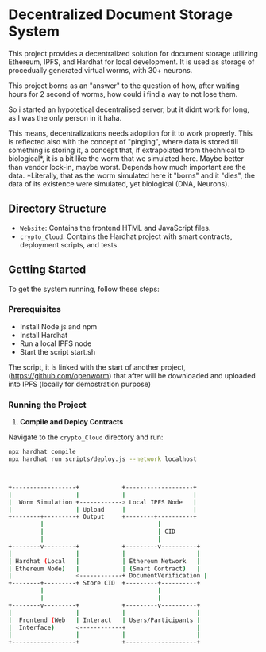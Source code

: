 # Decentralized Document Storage System

This project provides a decentralized solution for document storage utilizing Ethereum, IPFS, and Hardhat for local development. It is used as storage of procedually generated virtual worms, with 30+ neurons.

This project borns as an "answer" to the question of how, after waiting hours for 2 second of worms, how could i find a way to not lose them.

So i started an hypotetical decentralised server, but it didnt work for long, as I was the only person in it haha. 

This means, decentralizations needs adoption for it to work proprerly. This is reflected also with the concept of "pinging", where data is stored till something is storing it, a concept that, if extrapolated from thechnical to biological*, it is a bit like the worm that we simulated here. Maybe better than vendor lock-in, maybe worst. Depends how much important are the data.
*Literally, that as the worm simulated here it "borns" and it "dies", the data of its existence were simulated, yet biological (DNA, Neurons).

## Directory Structure

- `Website`: Contains the frontend HTML and JavaScript files.
- `crypto_Cloud`: Contains the Hardhat project with smart contracts, deployment scripts, and tests.

## Getting Started

To get the system running, follow these steps:

### Prerequisites

- Install Node.js and npm
- Install Hardhat
- Run a local IPFS node
- Start the script start.sh

The script, it is linked with the start of another project, (https://github.com/openworm) that after will be downloaded and uploaded into IPFS (locally for demostration purpose)

### Running the Project

1. **Compile and Deploy Contracts**

Navigate to the `crypto_Cloud` directory and run:

```sh
npx hardhat compile
npx hardhat run scripts/deploy.js --network localhost



+------------------+            +-------------------+
|                  |            |                   |
|  Worm Simulation +------------> Local IPFS Node   |
|                  | Upload     |                   |
+--------+---------+ Output     +--------+----------+
         |                                |
         |                                | CID
         |                                |
+--------v---------+            +---------v----------+
|                  |            |                    |
| Hardhat (Local   |            | Ethereum Network   |
| Ethereum Node)   |            | (Smart Contract)   |
|                  <------------+ DocumentVerification |
+--------+---------+ Store CID  +---------+----------+
         |                                |
         |                                |
+--------v---------+            +---------v----------+
|                  |            |                    |
|  Frontend (Web   | Interact   | Users/Participants |
|  Interface)      <------------+                    |
|                  |            |                    |
+------------------+            +--------------------+
